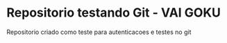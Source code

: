 # Repositorio testando Git - VAI GOKU
Repositorio criado como teste para autenticacoes e testes no git
